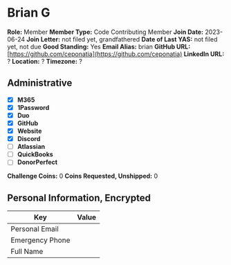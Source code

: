 # Brian G

**Role:** Member
**Member Type:** Code Contributing Member
**Join Date:** 2023-06-24
**Join Letter:** not filed yet, grandfathered
**Date of Last YAS:** not filed yet, not due
**Good Standing:** Yes
**Email Alias:** brian
**GitHub URL:** [https://github.com/ceponatia](https://github.com/ceponatia)
**LinkedIn URL:** ?
**Location:** ?
**Timezone:** ?

## Administrative

- [x] **M365**
- [x] **1Password**
- [x] **Duo**
- [x] **GitHub**
- [x] **Website**
- [x] **Discord**
- [ ] **Atlassian**
- [ ] **QuickBooks**
- [ ] **DonorPerfect**

**Challenge Coins:** 0
**Coins Requested, Unshipped:** 0

## Personal Information, Encrypted

| Key             | Value |
| --------------- | ----- |
| Personal Email  |       |
| Emergency Phone |       |
| Full Name       |       |
